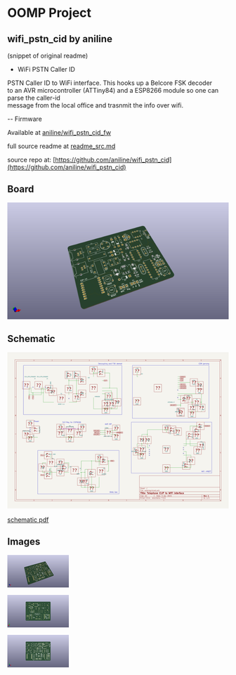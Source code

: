 # OOMP Project  
## wifi_pstn_cid  by aniline  
  
(snippet of original readme)  
  
- WiFi PSTN Caller ID  
  
PSTN Caller ID to WiFi interface. This hooks up a Belcore FSK decoder  
to an AVR microcontroller (ATTiny84) and a ESP8266 module so one can parse the caller-id   
message from the local office and trasnmit the info over wifi.  
  
-- Firmware  
  
Available at [aniline/wifi_pstn_cid_fw](https://github.com/aniline/wifi_pstn_cid_fw)  
  
  full source readme at [readme_src.md](readme_src.md)  
  
source repo at: [https://github.com/aniline/wifi_pstn_cid](https://github.com/aniline/wifi_pstn_cid)  
## Board  
  
[![working_3d.png](working_3d_600.png)](working_3d.png)  
## Schematic  
  
[![working_schematic.png](working_schematic_600.png)](working_schematic.png)  
  
[schematic pdf](working_schematic.pdf)  
## Images  
  
[![working_3d.png](working_3d_140.png)](working_3d.png)  
  
[![working_3d_back.png](working_3d_back_140.png)](working_3d_back.png)  
  
[![working_3d_front.png](working_3d_front_140.png)](working_3d_front.png)  
